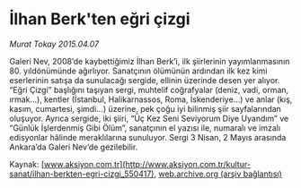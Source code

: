 # İlhan Berk'ten eğri çizgi

*Murat Tokay 2015.04.07*

<div class="pNewsDetailMainContent" itemprop="articleBody">
 <p>
  Galeri Nev, 2008’de kaybettiğimiz İlhan Berk’i, ilk şiirlerinin yayımlanmasının 80. yıldönümünde ağırlıyor. Sanatçının ölümünün ardından ilk kez kimi eserlerinin satışa da sunulacağı sergide, ellinin üzerinde desen yer alıyor. “Eğri Çizgi” başlığını taşıyan sergi, muhtelif coğrafyalar (deniz, vadi, orman, ırmak…), kentler (İstanbul, Halikarnassos, Roma, İskenderiye…) ve anlar (kış, kasım, cumartesi, şimdi…) üzerine, pek çoğu iyi bilinmiş şiir sayfalarından oluşuyor. Ayrıca sergide, iki şiiri, “Üç Kez Seni Seviyorum Diye Uyandım” ve “Günlük İşlerdenmiş Gibi Ölüm”, sanatçının el yazısı ile, numaralı ve imzalı edisyonlar hâlinde meraklılarına sunuluyor. Sergi 3 Nisan, 2 Mayıs arasında Ankara’da Galeri Nev’de gezilebilir.
 </p>
</div>


Kaynak: [www.aksiyon.com.tr](http://www.aksiyon.com.tr/kultur-sanat/ilhan-berkten-egri-cizgi_550417), [web.archive.org (arşiv bağlantısı)](http://web.archive.org/web/20150801115043/http://www.aksiyon.com.tr/kultur-sanat/ilhan-berkten-egri-cizgi_550417)
